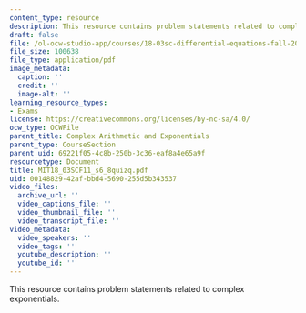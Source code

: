 ```yaml
---
content_type: resource
description: This resource contains problem statements related to complex exponentials.
draft: false
file: /ol-ocw-studio-app/courses/18-03sc-differential-equations-fall-2011/0014882942afbbd45690255d5b343537_MIT18_03SCF11_s6_8quizq.pdf
file_size: 100638
file_type: application/pdf
image_metadata:
  caption: ''
  credit: ''
  image-alt: ''
learning_resource_types:
- Exams
license: https://creativecommons.org/licenses/by-nc-sa/4.0/
ocw_type: OCWFile
parent_title: Complex Arithmetic and Exponentials
parent_type: CourseSection
parent_uid: 69221f05-4c8b-250b-3c36-eaf8a4e65a9f
resourcetype: Document
title: MIT18_03SCF11_s6_8quizq.pdf
uid: 00148829-42af-bbd4-5690-255d5b343537
video_files:
  archive_url: ''
  video_captions_file: ''
  video_thumbnail_file: ''
  video_transcript_file: ''
video_metadata:
  video_speakers: ''
  video_tags: ''
  youtube_description: ''
  youtube_id: ''
---
```

This resource contains problem statements related to complex exponentials.